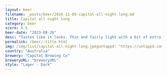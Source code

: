 ```yaml
---
layout: beer
filename: _posts/beer/2016-11-09-capital-all-night-long.md
title: Capital all night long
category: beer
score: 6.5
beer-date: "2023-08-26"
desc: "Tastes like it looks. Thin and fairly light with a bit of extra malt. Not terribly exciting"
permalink: /beer/:title.html
img: /img/list/capital-all-night-long.jpeguntappd: "https://untappd.com/b/capital-brewing-co-all-night-long/4344514"
country: "Australia"
brewery: "Capital Brewing Co"
breweryURL: "breweryURL"
style: "Lager - Dark"
---
```

